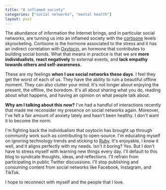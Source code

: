 ```yaml
---
title: "A inflamed society"
categories: ["social networks", "mental health"]
layout: post
---
```


The abundance of information the Internet brings, 
and in particular social networks, 
are turning us into an inflamed society with the [cortisone](https://en.wikipedia.org/wiki/Cortisone) levels skyrocketing.
Cortisone is the hormone associated to the stress and it has an indirect correlation with [Oxytocin](https://en.wikipedia.org/wiki/Oxytocin),
an hormone that contributes to building social bonds.
What that means in practice is that we are **more individualists**,
**react negatively** to external events,
and **lack empathy towards others and self-awareness**.

These are my feelings **when I use social networks these days**.
I feel they get the worst of each of us.
They have the ability to ruin a beautiful offline moment.
They can also clutter your mind.
It's not longer about enjoying the present, the offline, the boredom.
It's all about sharing what you do, 
reading about what happens, 
and having an opinion on what people talk about.

**Why am I talking about this now?**
I've had a handful of interactions recently that made me reconsider my presence on social networks again.
Moreover, I've felt a fair amount of anxiety lately and hasn't been healthy.
I don't want it to become the norm.

I'm fighting back the individualism that oxytocin has brought up through community work such as contributing to open-source.
I'm educating myself on ignoring technology trends and sticking to [Ruby](https://www.ruby-lang.org/en/).
It's enjoyable, I know it well, and it aligns perfectly with my needs.
Isn't it boring? Yes.
But I don't have to stress myself with learning new things every day.
I'll default to this blog to syndicate thoughts, ideas, and reflections.
I'll refrain from participating in public Twitter discussions.
I'll stop publishing and consuming content from social networks like Facebook, Instagram, and TikTok.

I hope to reconnect with myself and the people that I love.